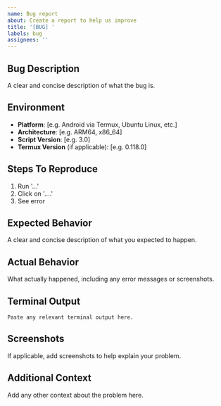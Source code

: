 ```yaml
---
name: Bug report
about: Create a report to help us improve
title: '[BUG] '
labels: bug
assignees: ''
---
```


## Bug Description
A clear and concise description of what the bug is.

## Environment
- **Platform**: [e.g. Android via Termux, Ubuntu Linux, etc.]
- **Architecture**: [e.g. ARM64, x86_64]
- **Script Version**: [e.g. 3.0]
- **Termux Version** (if applicable): [e.g. 0.118.0]

## Steps To Reproduce
1. Run '...'
2. Click on '....'
3. See error

## Expected Behavior
A clear and concise description of what you expected to happen.

## Actual Behavior
What actually happened, including any error messages or screenshots.

## Terminal Output
```
Paste any relevant terminal output here.
```

## Screenshots
If applicable, add screenshots to help explain your problem.

## Additional Context
Add any other context about the problem here. 